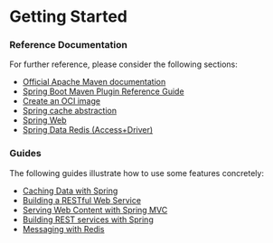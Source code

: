 # Getting Started

### Reference Documentation

For further reference, please consider the following sections:

* [Official Apache Maven documentation](https://maven.apache.org/guides/index.html)
* [Spring Boot Maven Plugin Reference Guide](https://docs.spring.io/spring-boot/docs/2.4.1/maven-plugin/reference/html/)
* [Create an OCI image](https://docs.spring.io/spring-boot/docs/2.4.1/maven-plugin/reference/html/#build-image)
* [Spring cache abstraction](https://docs.spring.io/spring-boot/docs/2.4.1/reference/htmlsingle/#boot-features-caching)
* [Spring Web](https://docs.spring.io/spring-boot/docs/2.4.1/reference/htmlsingle/#boot-features-developing-web-applications)
* [Spring Data Redis (Access+Driver)](https://docs.spring.io/spring-boot/docs/2.4.1/reference/htmlsingle/#boot-features-redis)

### Guides

The following guides illustrate how to use some features concretely:

* [Caching Data with Spring](https://spring.io/guides/gs/caching/)
* [Building a RESTful Web Service](https://spring.io/guides/gs/rest-service/)
* [Serving Web Content with Spring MVC](https://spring.io/guides/gs/serving-web-content/)
* [Building REST services with Spring](https://spring.io/guides/tutorials/bookmarks/)
* [Messaging with Redis](https://spring.io/guides/gs/messaging-redis/)

